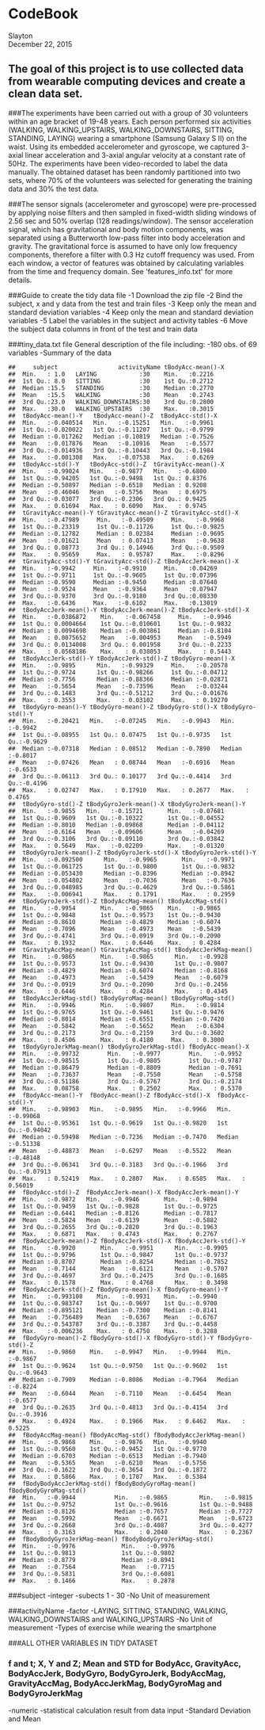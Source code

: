 # CodeBook
Slayton  
December 22, 2015  
## The goal of this project is to use collected data from wearable computing devices and create a clean data set. 

###The experiments have been carried out with a group of 30 volunteers within an age bracket of 19-48 years. Each person performed six activities (WALKING, WALKING_UPSTAIRS, WALKING_DOWNSTAIRS, SITTING, STANDING, LAYING) wearing a smartphone (Samsung Galaxy S II) on the waist. Using its embedded accelerometer and gyroscope, we captured 3-axial linear acceleration and 3-axial angular velocity at a constant rate of 50Hz. The experiments have been video-recorded to label the data manually. The obtained dataset has been randomly partitioned into two sets, where 70% of the volunteers was selected for generating the training data and 30% the test data. 

###The sensor signals (accelerometer and gyroscope) were pre-processed by applying noise filters and then sampled in fixed-width sliding windows of 2.56 sec and 50% overlap (128 readings/window). The sensor acceleration signal, which has gravitational and body motion components, was separated using a Butterworth low-pass filter into body acceleration and gravity. The gravitational force is assumed to have only low frequency components, therefore a filter with 0.3 Hz cutoff frequency was used. From each window, a vector of features was obtained by calculating variables from the time and frequency domain. See 'features_info.txt' for more details. 



###Guide to create the tidy data file
-1 Download the zip file
-2 Bind the subject, x and y data from the test and train files
-3 Keep only the mean and standard deviation variables
-4 Keep only the mean and standard deviation variables
-5 Label the variables in the subject and activity tables
-6 Move the subject data columns in front of the test and train data



###tiny_data.txt file
General description of the file including:
-180 obs. of 69 variables
-Summary of the data
 

```
##     subject                 activityName tBodyAcc-mean()-X
##  Min.   : 1.0   LAYING            :30    Min.   :0.2216   
##  1st Qu.: 8.0   SITTING           :30    1st Qu.:0.2712   
##  Median :15.5   STANDING          :30    Median :0.2770   
##  Mean   :15.5   WALKING           :30    Mean   :0.2743   
##  3rd Qu.:23.0   WALKING_DOWNSTAIRS:30    3rd Qu.:0.2800   
##  Max.   :30.0   WALKING_UPSTAIRS  :30    Max.   :0.3015   
##  tBodyAcc-mean()-Y   tBodyAcc-mean()-Z  tBodyAcc-std()-X 
##  Min.   :-0.040514   Min.   :-0.15251   Min.   :-0.9961  
##  1st Qu.:-0.020022   1st Qu.:-0.11207   1st Qu.:-0.9799  
##  Median :-0.017262   Median :-0.10819   Median :-0.7526  
##  Mean   :-0.017876   Mean   :-0.10916   Mean   :-0.5577  
##  3rd Qu.:-0.014936   3rd Qu.:-0.10443   3rd Qu.:-0.1984  
##  Max.   :-0.001308   Max.   :-0.07538   Max.   : 0.6269  
##  tBodyAcc-std()-Y   tBodyAcc-std()-Z  tGravityAcc-mean()-X
##  Min.   :-0.99024   Min.   :-0.9877   Min.   :-0.6800     
##  1st Qu.:-0.94205   1st Qu.:-0.9498   1st Qu.: 0.8376     
##  Median :-0.50897   Median :-0.6518   Median : 0.9208     
##  Mean   :-0.46046   Mean   :-0.5756   Mean   : 0.6975     
##  3rd Qu.:-0.03077   3rd Qu.:-0.2306   3rd Qu.: 0.9425     
##  Max.   : 0.61694   Max.   : 0.6090   Max.   : 0.9745     
##  tGravityAcc-mean()-Y tGravityAcc-mean()-Z tGravityAcc-std()-X
##  Min.   :-0.47989     Min.   :-0.49509     Min.   :-0.9968    
##  1st Qu.:-0.23319     1st Qu.:-0.11726     1st Qu.:-0.9825    
##  Median :-0.12782     Median : 0.02384     Median :-0.9695    
##  Mean   :-0.01621     Mean   : 0.07413     Mean   :-0.9638    
##  3rd Qu.: 0.08773     3rd Qu.: 0.14946     3rd Qu.:-0.9509    
##  Max.   : 0.95659     Max.   : 0.95787     Max.   :-0.8296    
##  tGravityAcc-std()-Y tGravityAcc-std()-Z tBodyAccJerk-mean()-X
##  Min.   :-0.9942     Min.   :-0.9910     Min.   :0.04269      
##  1st Qu.:-0.9711     1st Qu.:-0.9605     1st Qu.:0.07396      
##  Median :-0.9590     Median :-0.9450     Median :0.07640      
##  Mean   :-0.9524     Mean   :-0.9364     Mean   :0.07947      
##  3rd Qu.:-0.9370     3rd Qu.:-0.9180     3rd Qu.:0.08330      
##  Max.   :-0.6436     Max.   :-0.6102     Max.   :0.13019      
##  tBodyAccJerk-mean()-Y tBodyAccJerk-mean()-Z tBodyAccJerk-std()-X
##  Min.   :-0.0386872    Min.   :-0.067458     Min.   :-0.9946     
##  1st Qu.: 0.0004664    1st Qu.:-0.010601     1st Qu.:-0.9832     
##  Median : 0.0094698    Median :-0.003861     Median :-0.8104     
##  Mean   : 0.0075652    Mean   :-0.004953     Mean   :-0.5949     
##  3rd Qu.: 0.0134008    3rd Qu.: 0.001958     3rd Qu.:-0.2233     
##  Max.   : 0.0568186    Max.   : 0.038053     Max.   : 0.5443     
##  tBodyAccJerk-std()-Y tBodyAccJerk-std()-Z tBodyGyro-mean()-X
##  Min.   :-0.9895      Min.   :-0.99329     Min.   :-0.20578  
##  1st Qu.:-0.9724      1st Qu.:-0.98266     1st Qu.:-0.04712  
##  Median :-0.7756      Median :-0.88366     Median :-0.02871  
##  Mean   :-0.5654      Mean   :-0.73596     Mean   :-0.03244  
##  3rd Qu.:-0.1483      3rd Qu.:-0.51212     3rd Qu.:-0.01676  
##  Max.   : 0.3553      Max.   : 0.03102     Max.   : 0.19270  
##  tBodyGyro-mean()-Y tBodyGyro-mean()-Z tBodyGyro-std()-X tBodyGyro-std()-Y
##  Min.   :-0.20421   Min.   :-0.07245   Min.   :-0.9943   Min.   :-0.9942  
##  1st Qu.:-0.08955   1st Qu.: 0.07475   1st Qu.:-0.9735   1st Qu.:-0.9629  
##  Median :-0.07318   Median : 0.08512   Median :-0.7890   Median :-0.8017  
##  Mean   :-0.07426   Mean   : 0.08744   Mean   :-0.6916   Mean   :-0.6533  
##  3rd Qu.:-0.06113   3rd Qu.: 0.10177   3rd Qu.:-0.4414   3rd Qu.:-0.4196  
##  Max.   : 0.02747   Max.   : 0.17910   Max.   : 0.2677   Max.   : 0.4765  
##  tBodyGyro-std()-Z tBodyGyroJerk-mean()-X tBodyGyroJerk-mean()-Y
##  Min.   :-0.9855   Min.   :-0.15721       Min.   :-0.07681      
##  1st Qu.:-0.9609   1st Qu.:-0.10322       1st Qu.:-0.04552      
##  Median :-0.8010   Median :-0.09868       Median :-0.04112      
##  Mean   :-0.6164   Mean   :-0.09606       Mean   :-0.04269      
##  3rd Qu.:-0.3106   3rd Qu.:-0.09110       3rd Qu.:-0.03842      
##  Max.   : 0.5649   Max.   :-0.02209       Max.   :-0.01320      
##  tBodyGyroJerk-mean()-Z tBodyGyroJerk-std()-X tBodyGyroJerk-std()-Y
##  Min.   :-0.092500      Min.   :-0.9965       Min.   :-0.9971      
##  1st Qu.:-0.061725      1st Qu.:-0.9800       1st Qu.:-0.9832      
##  Median :-0.053430      Median :-0.8396       Median :-0.8942      
##  Mean   :-0.054802      Mean   :-0.7036       Mean   :-0.7636      
##  3rd Qu.:-0.048985      3rd Qu.:-0.4629       3rd Qu.:-0.5861      
##  Max.   :-0.006941      Max.   : 0.1791       Max.   : 0.2959      
##  tBodyGyroJerk-std()-Z tBodyAccMag-mean() tBodyAccMag-std()
##  Min.   :-0.9954       Min.   :-0.9865    Min.   :-0.9865  
##  1st Qu.:-0.9848       1st Qu.:-0.9573    1st Qu.:-0.9430  
##  Median :-0.8610       Median :-0.4829    Median :-0.6074  
##  Mean   :-0.7096       Mean   :-0.4973    Mean   :-0.5439  
##  3rd Qu.:-0.4741       3rd Qu.:-0.0919    3rd Qu.:-0.2090  
##  Max.   : 0.1932       Max.   : 0.6446    Max.   : 0.4284  
##  tGravityAccMag-mean() tGravityAccMag-std() tBodyAccJerkMag-mean()
##  Min.   :-0.9865       Min.   :-0.9865      Min.   :-0.9928       
##  1st Qu.:-0.9573       1st Qu.:-0.9430      1st Qu.:-0.9807       
##  Median :-0.4829       Median :-0.6074      Median :-0.8168       
##  Mean   :-0.4973       Mean   :-0.5439      Mean   :-0.6079       
##  3rd Qu.:-0.0919       3rd Qu.:-0.2090      3rd Qu.:-0.2456       
##  Max.   : 0.6446       Max.   : 0.4284      Max.   : 0.4345       
##  tBodyAccJerkMag-std() tBodyGyroMag-mean() tBodyGyroMag-std()
##  Min.   :-0.9946       Min.   :-0.9807     Min.   :-0.9814   
##  1st Qu.:-0.9765       1st Qu.:-0.9461     1st Qu.:-0.9476   
##  Median :-0.8014       Median :-0.6551     Median :-0.7420   
##  Mean   :-0.5842       Mean   :-0.5652     Mean   :-0.6304   
##  3rd Qu.:-0.2173       3rd Qu.:-0.2159     3rd Qu.:-0.3602   
##  Max.   : 0.4506       Max.   : 0.4180     Max.   : 0.3000   
##  tBodyGyroJerkMag-mean() tBodyGyroJerkMag-std() fBodyAcc-mean()-X
##  Min.   :-0.99732        Min.   :-0.9977        Min.   :-0.9952  
##  1st Qu.:-0.98515        1st Qu.:-0.9805        1st Qu.:-0.9787  
##  Median :-0.86479        Median :-0.8809        Median :-0.7691  
##  Mean   :-0.73637        Mean   :-0.7550        Mean   :-0.5758  
##  3rd Qu.:-0.51186        3rd Qu.:-0.5767        3rd Qu.:-0.2174  
##  Max.   : 0.08758        Max.   : 0.2502        Max.   : 0.5370  
##  fBodyAcc-mean()-Y  fBodyAcc-mean()-Z fBodyAcc-std()-X  fBodyAcc-std()-Y  
##  Min.   :-0.98903   Min.   :-0.9895   Min.   :-0.9966   Min.   :-0.99068  
##  1st Qu.:-0.95361   1st Qu.:-0.9619   1st Qu.:-0.9820   1st Qu.:-0.94042  
##  Median :-0.59498   Median :-0.7236   Median :-0.7470   Median :-0.51338  
##  Mean   :-0.48873   Mean   :-0.6297   Mean   :-0.5522   Mean   :-0.48148  
##  3rd Qu.:-0.06341   3rd Qu.:-0.3183   3rd Qu.:-0.1966   3rd Qu.:-0.07913  
##  Max.   : 0.52419   Max.   : 0.2807   Max.   : 0.6585   Max.   : 0.56019  
##  fBodyAcc-std()-Z  fBodyAccJerk-mean()-X fBodyAccJerk-mean()-Y
##  Min.   :-0.9872   Min.   :-0.9946       Min.   :-0.9894      
##  1st Qu.:-0.9459   1st Qu.:-0.9828       1st Qu.:-0.9725      
##  Median :-0.6441   Median :-0.8126       Median :-0.7817      
##  Mean   :-0.5824   Mean   :-0.6139       Mean   :-0.5882      
##  3rd Qu.:-0.2655   3rd Qu.:-0.2820       3rd Qu.:-0.1963      
##  Max.   : 0.6871   Max.   : 0.4743       Max.   : 0.2767      
##  fBodyAccJerk-mean()-Z fBodyAccJerk-std()-X fBodyAccJerk-std()-Y
##  Min.   :-0.9920       Min.   :-0.9951      Min.   :-0.9905     
##  1st Qu.:-0.9796       1st Qu.:-0.9847      1st Qu.:-0.9737     
##  Median :-0.8707       Median :-0.8254      Median :-0.7852     
##  Mean   :-0.7144       Mean   :-0.6121      Mean   :-0.5707     
##  3rd Qu.:-0.4697       3rd Qu.:-0.2475      3rd Qu.:-0.1685     
##  Max.   : 0.1578       Max.   : 0.4768      Max.   : 0.3498     
##  fBodyAccJerk-std()-Z fBodyGyro-mean()-X fBodyGyro-mean()-Y
##  Min.   :-0.993108    Min.   :-0.9931    Min.   :-0.9940   
##  1st Qu.:-0.983747    1st Qu.:-0.9697    1st Qu.:-0.9700   
##  Median :-0.895121    Median :-0.7300    Median :-0.8141   
##  Mean   :-0.756489    Mean   :-0.6367    Mean   :-0.6767   
##  3rd Qu.:-0.543787    3rd Qu.:-0.3387    3rd Qu.:-0.4458   
##  Max.   :-0.006236    Max.   : 0.4750    Max.   : 0.3288   
##  fBodyGyro-mean()-Z fBodyGyro-std()-X fBodyGyro-std()-Y fBodyGyro-std()-Z
##  Min.   :-0.9860    Min.   :-0.9947   Min.   :-0.9944   Min.   :-0.9867  
##  1st Qu.:-0.9624    1st Qu.:-0.9750   1st Qu.:-0.9602   1st Qu.:-0.9643  
##  Median :-0.7909    Median :-0.8086   Median :-0.7964   Median :-0.8224  
##  Mean   :-0.6044    Mean   :-0.7110   Mean   :-0.6454   Mean   :-0.6577  
##  3rd Qu.:-0.2635    3rd Qu.:-0.4813   3rd Qu.:-0.4154   3rd Qu.:-0.3916  
##  Max.   : 0.4924    Max.   : 0.1966   Max.   : 0.6462   Max.   : 0.5225  
##  fBodyAccMag-mean() fBodyAccMag-std() fBodyBodyAccJerkMag-mean()
##  Min.   :-0.9868    Min.   :-0.9876   Min.   :-0.9940           
##  1st Qu.:-0.9560    1st Qu.:-0.9452   1st Qu.:-0.9770           
##  Median :-0.6703    Median :-0.6513   Median :-0.7940           
##  Mean   :-0.5365    Mean   :-0.6210   Mean   :-0.5756           
##  3rd Qu.:-0.1622    3rd Qu.:-0.3654   3rd Qu.:-0.1872           
##  Max.   : 0.5866    Max.   : 0.1787   Max.   : 0.5384           
##  fBodyBodyAccJerkMag-std() fBodyBodyGyroMag-mean() fBodyBodyGyroMag-std()
##  Min.   :-0.9944           Min.   :-0.9865         Min.   :-0.9815       
##  1st Qu.:-0.9752           1st Qu.:-0.9616         1st Qu.:-0.9488       
##  Median :-0.8126           Median :-0.7657         Median :-0.7727       
##  Mean   :-0.5992           Mean   :-0.6671         Mean   :-0.6723       
##  3rd Qu.:-0.2668           3rd Qu.:-0.4087         3rd Qu.:-0.4277       
##  Max.   : 0.3163           Max.   : 0.2040         Max.   : 0.2367       
##  fBodyBodyGyroJerkMag-mean() fBodyBodyGyroJerkMag-std()
##  Min.   :-0.9976             Min.   :-0.9976           
##  1st Qu.:-0.9813             1st Qu.:-0.9802           
##  Median :-0.8779             Median :-0.8941           
##  Mean   :-0.7564             Mean   :-0.7715           
##  3rd Qu.:-0.5831             3rd Qu.:-0.6081           
##  Max.   : 0.1466             Max.   : 0.2878
```


###subject
-integer 
-subects 1 - 30
-No Unit of measurement
 

###activityName
-factor
-LAYING, SITTING, STANDING, WALKING, WALKING_DOWNSTAIRS and WALKING_UPSTAIRS
-No Unit of measurement
-Types of exercise while wearing the smartphone

###ALL OTHER VARIABLES IN TIDY DATASET
### f and t; X, Y and Z; Mean and STD for BodyAcc, GravityAcc, BodyAccJerk, BodyGyro, BodyGyroJerk, BodyAccMag, GravityAccMag, BodyAccJerkMag, BodyGyroMag and  BodyGyroJerkMag
-numeric
-statistical calculation result from data input
-Standard Deviation and Mean


